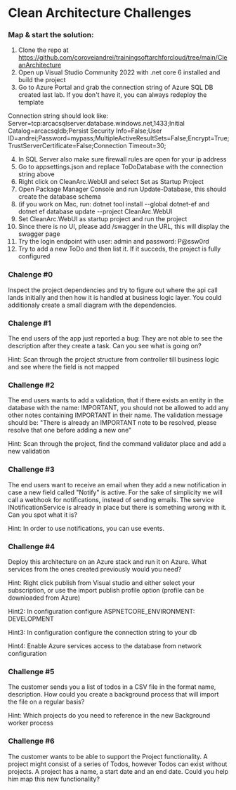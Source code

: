 # Clean Architecture Challenges

### Map & start the solution:
1. Clone the repo at https://github.com/coroveiandrei/trainingsoftarchforcloud/tree/main/CleanArchitecture
2. Open up Visual Studio Community 2022 with .net core 6 installed and build the project
3. Go to Azure Portal and grab the connection string of Azure SQL DB created last lab. If you don't have it, you can always redeploy the template

Connection string should look like:
Server=tcp:arcacsqlserver.database.windows.net,1433;Initial Catalog=arcacsqldb;Persist Security Info=False;User ID=andrei;Password=mypass;MultipleActiveResultSets=False;Encrypt=True;TrustServerCertificate=False;Connection Timeout=30;

4. In SQL Server also make sure firewall rules are open for your ip address
5. Go to appsettings.json and replace ToDoDatabase with the connection string above
6. Right click on CleanArc.WebUI and select Set as Startup Project
7. Open Package Manager Console and run Update-Database, this should create the database schema
8. (if you work on Mac, run: dotnet tool install --global dotnet-ef and dotnet ef database update --project CleanArc.WebUI
9. Set CleanArc.WebUI as startup project and run the project
10. Since there is no UI, please add /swagger in the URL, this will display the swagger page
11. Try the login endpoint with user: admin and password: P@ssw0rd
12. Try to add a new ToDo and then list it. If it succeds, the project is fully configured 


### Chalenge #0

Inspect the project dependencies and try to figure out where the api call lands initially and then how it is handled at business logic layer. You could additionaly create a small diagram with the dependencies. 

### Chalenge #1 

The end users of the app just reported a bug: They are not able to see the description after they create a task. 
Can you see what is going on?

Hint: Scan through the project structure from controller till business logic and see where the field is not mapped

### Challenge #2
The end users wants to add a validation, that if there exists an entity in the database with the name: IMPORTANT, you should not be allowed to add any other notes containing IMPORTANT in their name.
The validation message should be: "There is already an IMPORTANT note to be resolved, please resolve that one before adding a new one"

Hint: Scan through the project, find the command validator place and add a new validation

### Challenge #3
The end users want to receive an email when they add a new notification in case a new field called "Notify" is active. For the sake of simplicity we will call a webhook for notifications, instead of sending emails. The service INotificationService is already in place but there is something wrong with it. Can you spot what it is?

Hint: In order to use notifications, you can use events.

### Challenge #4
Deploy this architecture on an Azure stack and run it on Azure. What services from the ones created previously would you need?

Hint: Right click publish from Visual studio and either select your subscription, or use the import publish profile option (profile can be downloaded from Azure)

Hint2: In configuration configure ASPNETCORE_ENVIRONMENT: DEVELOPMENT

Hint3: In configuration configure the connection string to your db

Hint4: Enable Azure services access to the database from network configuration

### Challenge #5
The customer sends you a list of todos in a CSV file in the format name, description.
How could you create a background process that will import the file on a regular basis?

Hint: Which projects do you need to reference in the new Background worker process

### Challenge #6
The customer wants to be able to support the Project functionality. A project might consist of a series of Todos, however Todos can exist without projects. A project has a name, a start date and an end date.
Could you help him map this new functionality?


